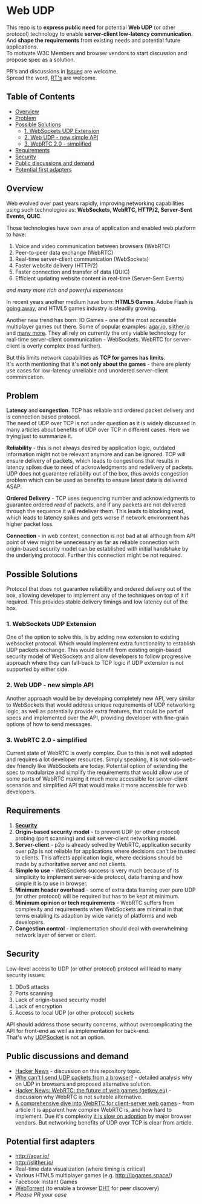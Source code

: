 # Web UDP

This repo is to **express public need** for potential **Web UDP** (or other protocol) technology to enable **server-client low-latency communication**.  
And **shape the requirements** from existing needs and potential future applications.  
To motivate W3C Members and browser vendors to start discussion and propose spec as a solution.

PR's and discussions in [Issues](https://github.com/Maksims/web-udp-public/issues) are welcome.  
Spread the word, [RT's](https://twitter.com/mrmaxm/status/890256659607584768) are welcome.

## Table of Contents

- [Overview](#overview)
- [Problem](#problem)
- [Possible Solutions](#possible-solutions)
  - [1. WebSockets UDP Extension](#1-websockets-udp-extension)
  - [2. Web UDP - new simple API](#2-web-udp---new-simple-api)
  - [3. WebRTC 2.0 - simplified](#3-webrtc-20---simplified)
- [Requirements](#requirements)
- [Security](#security)
- [Public discussions and demand](#public-discussions-and-demand)
- [Potential first adapters](#potential-first-adapters)

## Overview

Web evolved over past years rapidly, improving networking capabilities using such technologies as: **WebSockets, WebRTC, HTTP/2, Server-Sent Events, QUIC**.

Those technologies have own area of application and enabled web platform to have:
1. Voice and video communication between browsers (WebRTC)
2. Peer-to-peer data exchange (WebRTC)
3. Real-time server-client communication (WebSockets)
4. Faster website delivery (HTTP/2)
5. Faster connection and transfer of data (QUIC)
6. Efficient updating website content in real-time (Server-Sent Events)

*and many more rich and powerful experiences*

In recent years another medium have born: **HTML5 Games**. Adobe Flash is [going away](https://blogs.adobe.com/conversations/2017/07/adobe-flash-update.html), and HTML5 games industry is steadily growing.

Another new trend has born: IO Games - one of the most accessible multiplayer games out there. Some of popular examples: [agar.io](http://agar.io/), [slither.io](http://slither.io/) and [many more](http://iogames.space/). They all rely on currently the only viable technology for real-time server-client communication - WebSockets. WebRTC for server-client is overly complex (read further).

But this limits network capabilities as **TCP for games has limits**.  
It's worth mentioning that it's **not only about the games** - there are plenty use cases for low-latency unreliable and unordered server-client comminication.

## Problem

**Latency** and **congestion**. TCP has reliable and ordered packet delivery and is connection based protocol.  
The need of UDP over TCP is not under question as it is widely discussed in many articles about benefits of UDP over TCP in different cases. Here we trying just to summarize it.

**Reliability** - this is not always desired by application logic, outdated information might not be relevant anymore and can be ignored. TCP will ensure delivery of packets, which leads to congestions that results in latency spikes due to need of acknowledgments and redelivery of packets. UDP does not guarantee reliability out of the box, thus avoids congestion problem which can be used as benefits to ensure latest data is delivered ASAP.

**Ordered Delivery** - TCP uses sequencing number and acknowledgments to guarantee ordered *read* of packets, and if any packets are not delivered through the sequence it will redeliver them. This leads to blocking read, which leads to latency spikes and gets worse if network environment has higher packet loss.

**Connection** - in web context, connection is not bad at all although from API point of view might be unnecessary as far as reliable connection with origin-based security model can be established with initial handshake by the underlying protocol. Further this connection might be not required.

## Possible Solutions

Protocol that does not guarantee reliability and ordered delivery out of the box, allowing developer to implement any of the techniques on top of it if required. This provides stable delivery timings and low latency out of the box.

### 1. WebSockets UDP Extension

One of the option to solve this, is by adding new extension to existing websocket protocol. Which would implement extra functionality to establish UDP packets exchange. This would benefit from existing origin-based security model of WebSockets and allow developers to follow progressive approach where they can fall-back to TCP logic if UDP extension is not supported by either side.

### 2. Web UDP - new simple API

Another approach would be by developing completely new API, very similar to WebSockets that would address unique requirements of UDP networking logic, as well as potentially provide extra features, that could be part of specs and implemented over the API, providing developer with fine-grain options of how to send messages.

### 3. WebRTC 2.0 - simplified

Current state of WebRTC is overly complex. Due to this is not well adopted and requires a lot developer resources. Simply speaking, it is not solo-web-dev friendly like WebSockets are today. Potential option of extending the spec to modularize and simplify the requirements that would allow use of some parts of WebRTC making it much more accessible for server-client scenarios and simplified API that would make it more accessible for web developers.

## Requirements

1. [**Security**](#security)
2. **Origin-based security model** - to prevent UDP (or other protocol) probing (port scanning) and suit server-client networking model.
3. **Server-client** - p2p is already solved by WebRTC, application security over p2p is not reliable for applications where decisions can't be trusted to clients. This affects application logic, where decisions should be made by authoritative server and not clients.
4. **Simple to use** - WebSockets success is very much because of its simplicity to implement server-side protocol, data framing and how simple it is to use in browser.
5. **Minimum header overhead** - some of extra data framing over pure UDP (or other protocol) will be required but has to be kept at minimum.
6. **Minimum opinion or tech requirements** - WebRTC suffers from complexity and requirements when WebSockets are minimal in that terms enabling its adaption by wide variety of platforms and web developers.
7. **Congestion control** - implementation should deal with overwhelming network layer of server or client.

## Security

Low-level access to UDP (or other protocol) protocol will lead to many security issues:
1. DDoS attacks
2. Ports scanning
3. Lack of origin-based security model
4. Lack of encryption
5. Access to local UDP (or other protocol) sockets

API should address those security concerns, without overcomplicating the API for front-end as well as implementation for back-end.  
That's why [UDPSocket](https://www.w3.org/TR/tcp-udp-sockets/) is not an option.

## Public discussions and demand

- [Hacker News](https://news.ycombinator.com/item?id=14859280) - discussion on this repository topic.
- [Why can't I send UDP packets from a browser?](https://new.gafferongames.com/post/why_cant_i_send_udp_packets_from_a_browser/) - detailed analysis why on UDP in browsers and proposed alternative solution.
- [Hacker News: WebRTC: the future of web games (getkey.eu)](https://news.ycombinator.com/item?id=13264952) - discussion why WebRTC is not suitable alternative.
- [A comprehensive dive into WebRTC for client-server web games](http://blog.brkho.com/2017/03/15/dive-into-client-server-web-games-webrtc/) - from article it is apparent how complex WebRTC is, and how hard to implement. Due it's complexity [it is slow on adoption](http://caniuse.com/#feat=rtcpeerconnection) by major browser vendors. But networking benefits of UDP over TCP is clear from article.

## Potential first adapters

- http://agar.io/
- http://slither.io/
- Real-time data visualization (where timing is critical)
- Various HTML5 multiplayer games (e.g. http://iogames.space/)
- Facebook Instant Games
- [WebTorrent](https://webtorrent.io) (to enable a browser [DHT](https://en.wikipedia.org/wiki/Distributed_hash_table) for peer discovery)
- *Please PR your case*
